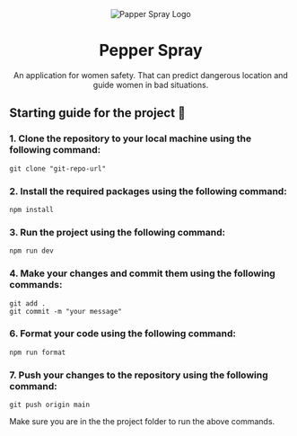 <div align="center">
<img src="https://github.com/iamBijoyKar/sih23-prototype-frontend/assets/85790967/2f4ea817-06bd-421c-a04a-65717ac8b23c" alt="Papper Spray Logo" />
<h1>Pepper Spray</h1>
<p> An application for women safety. That can predict dangerous location and guide women in bad situations.</p>
</div>

## Starting guide for the project 🚀

### 1. Clone the repository to your local machine using the following command:

```
git clone "git-repo-url"
```

### 2. Install the required packages using the following command:

```
npm install
```

### 3. Run the project using the following command:

```
npm run dev
```

### 4. Make your changes and commit them using the following commands:
```
git add .
git commit -m "your message"
```

### 6. Format your code using the following command:
```
npm run format
```
### 7. Push your changes to the repository using the following command:
```
git push origin main
```

Make sure you are in the the project folder to run the above commands.
